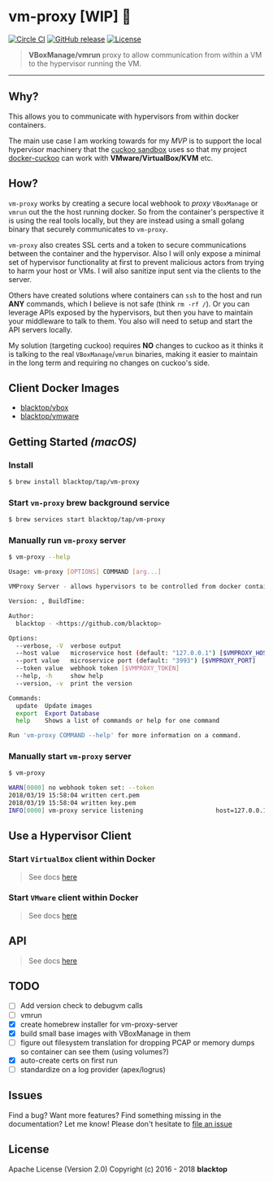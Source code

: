 # vm-proxy [WIP] :construction:

[![Circle CI](https://circleci.com/gh/blacktop/vm-proxy.png?style=shield)](https://circleci.com/gh/blacktop/vm-proxy) [![GitHub release](https://img.shields.io/github/release/blacktop/vm-proxy.svg)](https://github.com/https://github.com/blacktop/vm-proxy/releases/releases) [![License](https://img.shields.io/badge/licence-Apache%202.0-blue.svg)](LICENSE)

> **VBoxManage/vmrun** proxy to allow communication from within a VM to the hypervisor running the VM.

---

## Why?

This allows you to communicate with hypervisors from within docker containers.

The main use case I am working towards for my _MVP_ is to support the local hypervisor machinery that the [cuckoo sandbox](https://github.com/cuckoosandbox/cuckoo/tree/master/cuckoo/machinery) uses so that my project [docker-cuckoo](https://github.com/blacktop/docker-cuckoo) can work with **VMware/VirtualBox/KVM** etc.

## How?

`vm-proxy` works by creating a secure local webhook to _proxy_ `VBoxManage` or `vmrun` out the the host running docker. So from the container's perspective it is using the real tools locally, but they are instead using a small golang binary that securely communicates to `vm-proxy`.

`vm-proxy` also creates SSL certs and a token to secure communications between the container and the hypervisor. Also I will only expose a minimal set of hypervisor functionality at first to prevent malicious actors from trying to harm your host or VMs. I will also sanitize input sent via the clients to the server.

Others have created solutions where containers can `ssh` to the host and run **ANY** commands, which I believe is not safe (think `rm -rf /`). Or you can leverage APIs exposed by the hypervisors, but then you have to maintain your middleware to talk to them. You also will need to setup and start the API servers locally.

My solution (targeting cuckoo) requires **NO** changes to cuckoo as it thinks it is talking to the real `VBoxManage`/`vmrun` binaries, making it easier to maintain in the long term and requiring no changes on cuckoo's side.

## Client Docker Images

* [blacktop/vbox](https://github.com/blacktop/vm-proxy/blob/master/clients/vbox/README.md)
* [blacktop/vmware](https://github.com/blacktop/vm-proxy/blob/master/clients/vmware/README.md)

## Getting Started _(macOS)_

### Install

```sh
$ brew install blacktop/tap/vm-proxy
```

### Start `vm-proxy` brew background service

```sh
$ brew services start blacktop/tap/vm-proxy
```

### Manually run `vm-proxy` server

```sh
$ vm-proxy --help
```

```sh
Usage: vm-proxy [OPTIONS] COMMAND [arg...]

VMProxy Server - allows hypervisors to be controlled from docker containers

Version: , BuildTime:

Author:
  blacktop - <https://github.com/blacktop>

Options:
  --verbose, -V  verbose output
  --host value   microservice host (default: "127.0.0.1") [$VMPROXY_HOST]
  --port value   microservice port (default: "3993") [$VMPROXY_PORT]
  --token value  webhook token [$VMPROXY_TOKEN]
  --help, -h     show help
  --version, -v  print the version

Commands:
  update  Update images
  export  Export Database
  help    Shows a list of commands or help for one command

Run 'vm-proxy COMMAND --help' for more information on a command.
```

### Manually start `vm-proxy` server

```sh
$ vm-proxy

WARN[0000] no webhook token set: --token
2018/03/19 15:58:04 written cert.pem
2018/03/19 15:58:04 written key.pem
INFO[0000] vm-proxy service listening                    host=127.0.0.1 port=3993 token=
```

## Use a Hypervisor Client

### Start `VirtualBox` client within Docker

> See docs [here](https://github.com/blacktop/vm-proxy/blob/master/clients/vbox/README.md)

### Start `VMware` client within Docker

> See docs [here](https://github.com/blacktop/vm-proxy/blob/master/clients/vmware/README.md)

## API

> See docs [here](https://github.com/blacktop/vm-proxy/blob/master/docs/api.md)

## TODO

* [ ] Add version check to debugvm calls
* [ ] vmrun
* [x] create homebrew installer for vm-proxy-server
* [x] build small base images with VBoxManage in them
* [ ] figure out filesystem translation for dropping PCAP or memory dumps so container can see them (using volumes?)
* [x] auto-create certs on first run
* [ ] standardize on a log provider (apex/logrus)

## Issues

Find a bug? Want more features? Find something missing in the documentation? Let me know! Please don't hesitate to [file an issue](https://github.com/blacktop/vm-proxy/issues/new)

## License

Apache License (Version 2.0) Copyright (c) 2016 - 2018 **blacktop**
